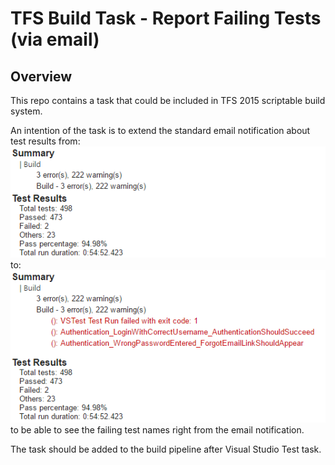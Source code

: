 # TFS Build Task - Report Failing Tests (via email)

## Overview
This repo contains a task that could be included in TFS 2015 scriptable build system.

An intention of the task is to extend the standard email notification about test results from:
![before](/before.png?raw=true "Before")
to:
![after](/after.png?raw=true "After")
to be able to see the failing test names right from the email notification.

The task should be added to the build pipeline after Visual Studio Test task.
